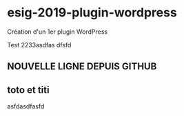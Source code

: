 # esig-2019-plugin-wordpress
Création d'un 1er plugin WordPress

Test 2233asdfas dfsfd 

## NOUVELLE LIGNE DEPUIS GITHUB

## toto et titi

asfdasdfasfd
